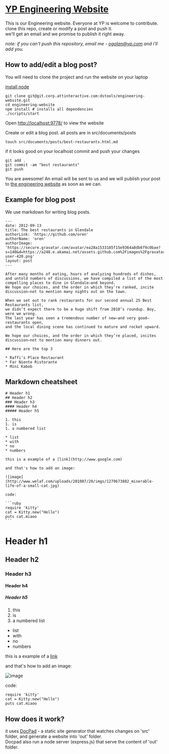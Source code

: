 # [YP Engineering Website](http://engineering-website.herokuapp.com/)

This is our Engineering website. Everyone at YP is welcome to contribute.  
clone this repo, create or modify a post and push it.  
we'll get an email and we promise to publish it right away.  

*note: if you can't push this repository, email me - ogolan@yp.com and i'll add you.*

## How to add/edit a blog post?

You will need to clone the project and run the website on your laptop

[install node](http://nodejs.org)

    git clone git@git.corp.attinteractive.com:dstools/engineering-website.git  
    cd engineering-website 
    npm install # installs all dependencies
    ./scripts/start

Open [http://localhost:9778/](http://localhost:9778/) to view the website

Create or edit a blog post. all posts are in src/documents/posts
    
    touch src/documents/posts/best-restaurants.html.md

if it looks good on your localhost commit and push your changes

    git add .
    git commit -am "best restaurants"
    git push

You are awesome! 
An email will be sent to us and we will publish your post to [the engineering website](http://engineering-website.herokuapp.com/) as soon as we can.


## Example for blog post

We use markdown for writing blog posts.

    ---
    date: 2012-09-13
    title: The best restaurants in Glendale
    authorLink: 'https://github.com/oren'
    authorName: 'oren'
    authorImage: 'https://secure.gravatar.com/avatar/ea28a1533185f15e9364a8db6f9c0bae?s=140&d=https://a248.e.akamai.net/assets.github.com%2Fimages%2Fgravatars%2Fgravatar-user-420.png'
    layout: post
    ---

    After many months of eating, hours of analyzing hundreds of dishes, 
    and untold numbers of discussions, we have compiled a list of the most compelling places to dine in Glendale—and beyond. 
    We hope our choices, and the order in which they’re ranked, incite discussion—not to mention many nights out on the town.

    When we set out to rank restaurants for our second annual 25 Best Restaurants list, 
    we didn’t expect there to be a huge shift from 2010’s roundup. Boy, were we wrong. 
    The last year has seen a tremendous number of new—and very good—restaurants open, 
    and the local dining scene has continued to mature and rocket upward. 
    
    We hope our choices, and the order in which they’re placed, incites discussion—not to mention many dinners out.
    
    ## Here are the top 3
   
    * Raffi's Place Restaurant
    * Far Niente Ristorante
    * Mini Kabob

## Markdown cheatsheet

    # Header h1
    ## Header h2
    ### Header h3 
    #### Header h4
    ##### Header h5

    1. this
    1. is 
    1. a numbered list

    * list
    * with
    * no
    * numbers

    this is a example of a [link](http://www.google.com)
    
    and that's how to add an image:

    ![image](http://www.welaf.com/uploads/201007/20/imgs/1279673882_miserable-life-of-a-small-cat.jpg)

    code:

    ```ruby
    require 'kitty'
    cat = Kitty.new("Hello")
    puts cat.miaoo
    ```

# Header h1
## Header h2
### Header h3 
#### Header h4
##### Header h5


1. this
1. is 
1. a numbered list


* list
* with
* no
* numbers


this is a example of a [link](http://www.google.com)

and that's how to add an image:

![image](http://www.welaf.com/uploads/201007/20/imgs/1279673882_miserable-life-of-a-small-cat.jpg)

code:

    require 'kitty'
    cat = Kitty.new("Hello")
    puts cat.miaoo

## How does it work?

it uses [DocPad](https://github.com/bevry/docpad) - a static site generator that watches
changes on 'src' folder, and generate a website into 'out' folder.  
Docpad also run a node server (express.js) that serve the content of 'out' folder.

